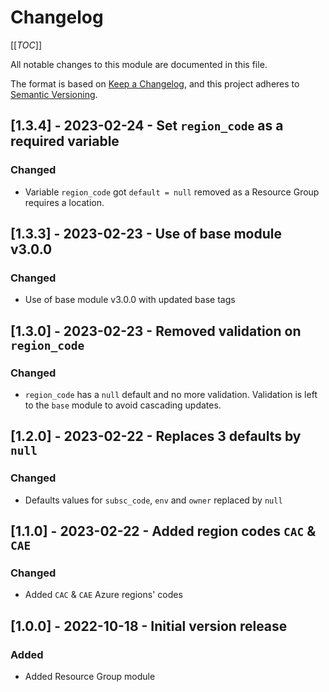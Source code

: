 # Changelog
<!-- markdownlint-disable MD024 -->

[[_TOC_]]

All notable changes to this module are documented in this file.

The format is based on [Keep a Changelog](https://keepachangelog.com/en/1.0.0/),
and this project adheres to [Semantic Versioning](https://semver.org/spec/v2.0.0.html).

<!-- ## [Unreleased]
### Added
### Changed
### Removed -->

## [1.3.4] - 2023-02-24 - Set `region_code` as a required variable

### Changed

- Variable `region_code` got `default = null` removed as a Resource Group requires a location.

## [1.3.3] - 2023-02-23 - Use of base module v3.0.0

### Changed

- Use of base module v3.0.0 with updated base tags

## [1.3.0] - 2023-02-23 - Removed validation on `region_code`

### Changed

- `region_code` has a `null` default and no more validation. Validation is left to the `base` module to avoid cascading updates.

## [1.2.0] - 2023-02-22 - Replaces 3 defaults by `null`

### Changed

- Defaults values for `subsc_code`, `env` and `owner` replaced by `null`

## [1.1.0] - 2023-02-22 - Added region codes `CAC` & `CAE`

### Changed

- Added `CAC` & `CAE` Azure regions' codes

## [1.0.0] - 2022-10-18 - Initial version release

### Added

- Added Resource Group module
